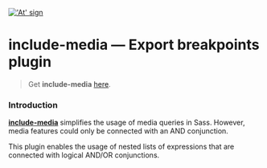 <a href="http://include-media.com">!['At' sign](http://include-media.com/assets/images/logo.png)</a>

# include-media — Export breakpoints plugin

> Get **include-media** [here](https://github.com/eduardoboucas/include-media).

### Introduction

[**include-media**](https://github.com/eduardoboucas/include-media) simplifies the usage of media queries in Sass. However, media features could only be connected with an AND conjunction.

This plugin enables the usage of nested lists of expressions that are connected with logical AND/OR conjunctions.
